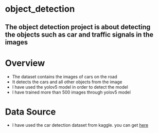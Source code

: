 # object_detection

## The object detection project is about detecting the objects such as car and traffic signals in the images

# Overview 

- The dataset contains the images of cars on the road
- It detects the cars and all other objects from the image
- I have used the yolov5 model in order to detect the model
- I have trained more than 500 images through yolov5 model

# Data Source
- I have used the car detection dataset from kaggle. you can get [here](https://drive.google.com/drive/folders/1XoN0VfFaiX6GhEN3D8KVDMn45ZrGQrBd)

